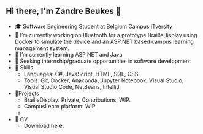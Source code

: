 ## Hi there, I'm Zandre Beukes 👋


- 🎓 Software Engineering Student at Belgium Campus iTversity 
- 🔭 I’m currently working on Bluetooth for a prototype BrailleDisplay using Docker to simulate the device and an ASP.NET based campus learning management system.
- 🌱 I’m currently learning ASP.NET and Java
- 💼 Seeking internship/graduate opportunities in software development
- 🚀 Skills
  - Languages: C#, JavaScript, HTML, SQL, CSS
  - Tools: Git, Docker, Anaconda, Jupyter Notebook, Visual Studio, Visual Studio Code, NetBeans, IntelliJ
- 📂Projects
  - BrailleDisplay: Private, Contributions, WIP.
  - CampusLearn platform: WIP.
  - 
- 📄 CV
  - Download here: 
